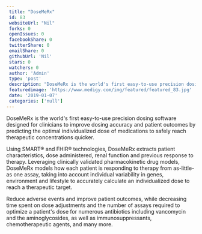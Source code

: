 ```yaml
--- 
 title: "DoseMeRx" 
 id: 83  
 websiteUrl: "Nil" 
 forks: 0 
 openIssues: 0  
 facebookShare: 0  
 twitterShare: 0  
 emailShare: 0  
 githubUrl: 'Nil'
 stars: 0 
 watchers: 0 
 author: 'Admin' 
 type: 'post' 
 description: "DoseMeRx is the world's first easy-to-use precision dosing software designed for clinicians to improve dosing accuracy and patient outcomes by predict"
 featuredimage: 'https://www.medigy.com/img/featured/featured_83.jpg' 
 date: '2019-01-07'
 categories: ['null']
---
```

DoseMeRx is the world's first easy-to-use precision dosing software designed for clinicians to improve dosing accuracy and patient outcomes by predicting the optimal individualized dose of medications to safely reach therapeutic concentrations quicker.

Using SMART® and FHIR® technologies, DoseMeRx extracts patient characteristics, dose administered, renal function and previous response to therapy. Leveraging clinically validated pharmacokinetic drug models, DoseMeRx models how each patient is responding to therapy from as-little-as one assay, taking into account individual variability in genes, environment and lifestyle to accurately calculate an individualized dose to reach a therapeutic target.

Reduce adverse events and improve patient outcomes, while decreasing time spent on dose adjustments and the number of assays required to optimize a patient's dose for numerous antibiotics including vancomycin and the aminoglycosides, as well as immunosuppressants, chemotherapeutic agents, and many more.
